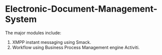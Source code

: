 Electronic-Document-Management-System
=====================================

The major modules include:
1. XMPP instant messaging using Smack.
2. Workflow using Business Process Management engine Activiti.
